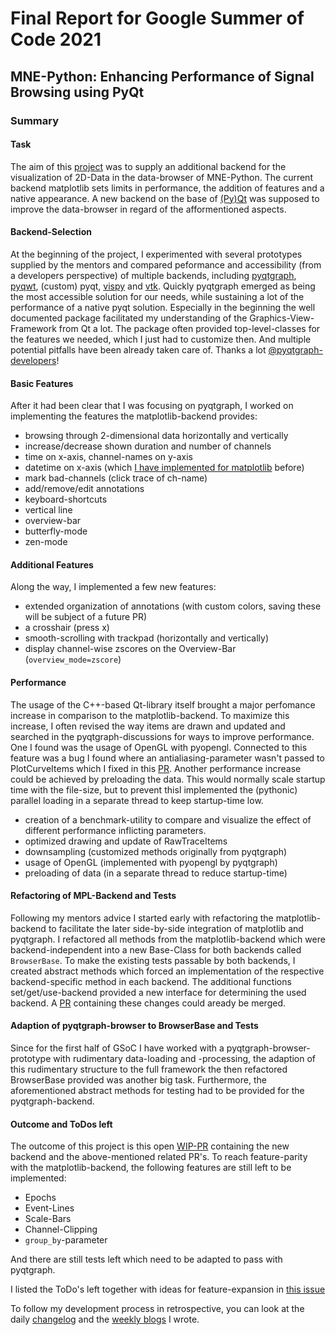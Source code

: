 # Final Report for Google Summer of Code 2021
## MNE-Python: Enhancing Performance of Signal Browsing using PyQt

### Summary
#### Task
The aim of this [project](https://blogs.python-gsoc.org/media/proposals/GSoC2021_Application_Schulz.pdf) was to supply an additional backend for the visualization
of 2D-Data in the data-browser of MNE-Python. The current backend matplotlib sets
limits in performance, the addition of features and a native 
appearance. A new backend on the base of [(Py)Qt](https://riverbankcomputing.com/software/pyqt/intro) was supposed to improve the 
data-browser in regard of the afformentioned aspects.

#### Backend-Selection
At the beginning of the project, I experimented with several prototypes supplied
by the mentors and compared peformance and accessibility (from a developers 
perspective) of multiple backends, including [pyqtgraph](https://github.com/pyqtgraph/pyqtgraph),
[pyqwt](https://github.com/PyQwt/PyQwt), (custom) pyqt,
[vispy](https://github.com/vispy/vispy) and [vtk](https://vtk.org/). 
Quickly pyqtgraph emerged as being the most accessible solution
for our needs, while sustaining a lot of the performance of a native pyqt 
solution. Especially in the beginning the well documented package facilitated
my understanding of the Graphics-View-Framework from Qt a lot. The package
often provided top-level-classes for the features we needed, which I just had
to customize then. And multiple potential pitfalls have been already taken 
care of. 
Thanks a lot [@pyqtgraph-developers](https://github.com/pyqtgraph/pyqtgraph/graphs/contributors)!

#### Basic Features
After it had been clear that I was focusing on pyqtgraph, I worked on implementing
the features the matplotlib-backend provides:

- browsing through 2-dimensional data horizontally and vertically
- increase/decrease shown duration and number of channels
- time on x-axis, channel-names on y-axis
- datetime on x-axis (which [I have implemented for matplotlib](https://github.com/mne-tools/mne-python/pull/9419) before)
- mark bad-channels (click trace of ch-name)
- add/remove/edit annotations
- keyboard-shortcuts
- vertical line
- overview-bar
- butterfly-mode
- zen-mode

#### Additional Features
Along the way, I implemented a few new features:
- extended organization of annotations (with custom colors, saving these will be subject of a future PR)
- a crosshair (press x)
- smooth-scrolling with trackpad (horizontally and vertically)
- display channel-wise zscores on the Overview-Bar (`overview_mode=zscore`)


#### Performance
The usage of the C++-based Qt-library itself brought a major perfomance increase
in comparison to the matplotlib-backend. To maximize this increase, I often revised
the way items are drawn and updated and searched in the pyqtgraph-discussions
for ways to improve performance. One I found was the usage of OpenGL with pyopengl.
Connected to this feature was a bug I found where an antialiasing-parameter
wasn't passed to PlotCurveItems which I fixed in this [PR](https://github.com/pyqtgraph/pyqtgraph/pull/1932).
Another performance increase could be achieved by preloading the data. This would
normally scale startup time with the file-size, but to prevent thisI implemented the
(pythonic) parallel loading in a separate thread to keep startup-time low.

- creation of a benchmark-utility to compare and visualize the effect of different performance inflicting parameters.
- optimized drawing and update of RawTraceItems
- downsampling (customized methods originally from pyqtgraph)
- usage of OpenGL (implemented with pyopengl by pyqtgraph)
- preloading of data (in a separate thread to reduce startup-time)

#### Refactoring of MPL-Backend and Tests
Following my mentors advice I started early with refactoring the matplotlib-backend
to facilitate the later side-by-side integration of matplotlib and pyqtgraph.
I refactored all methods from the matplotlib-backend which were backend-independent
into a new Base-Class for both backends called `BrowserBase`.
To make the existing tests passable by both backends, I created abstract methods
which forced an implementation of the respective backend-specific method in each backend.
The additional functions set/get/use-backend provided a new interface for determining
the used backend.
A [PR](https://github.com/mne-tools/mne-python/pull/9596) containing these changes could aready be merged.

#### Adaption of pyqtgraph-browser to BrowserBase and Tests
Since for the first half of GSoC I have worked with a pyqtgraph-browser-prototype
with rudimentary data-loading and -processing, the adaption of this rudimentary
structure to the full framework the then refactored BrowserBase provided was 
another big task. Furthermore, the aforementioned abstract methods for testing
had to be provided for the pyqtgraph-backend.

#### Outcome and ToDos left
The outcome of this project is this open [WIP-PR](https://github.com/mne-tools/mne-python/pull/9687) 
containing the new backend and the above-mentioned related PR's.
To reach feature-parity with the matplotlib-backend, the following features are still left to be implemented:
- Epochs
- Event-Lines
- Scale-Bars
- Channel-Clipping
- `group_by`-parameter

And there are still tests left which need to be adapted to pass with pyqtgraph.

I listed the ToDo's left together with ideas for feature-expansion in [this issue](https://github.com/mne-tools/mne-python/issues/9686)

To follow my development process in retrospective, you can look at the daily [changelog](CHANGELOG.md)
and the [weekly blogs](https://blogs.python-gsoc.org/en/marsipus-blog/) I wrote.